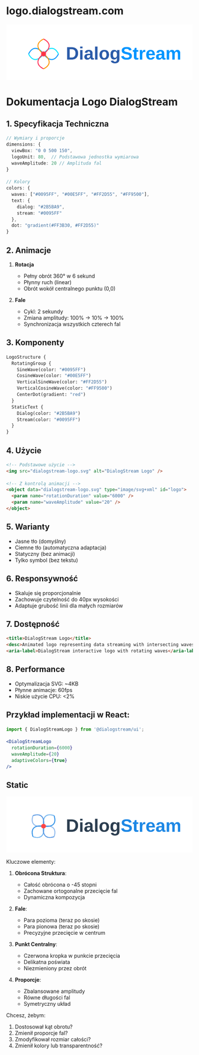 # logo.dialogstream.com


![dialogstream](dialogstream-continuous-rotation.svg)


# Dokumentacja Logo DialogStream

## 1. Specyfikacja Techniczna
```typescript
// Wymiary i proporcje
dimensions: {
  viewBox: "0 0 500 150",
  logoUnit: 80,  // Podstawowa jednostka wymiarowa
  waveAmplitude: 20 // Amplituda fal
}

// Kolory
colors: {
  waves: ["#0095FF", "#00E5FF", "#FF2D55", "#FF9500"],
  text: {
    dialog: "#2B5BA9",
    stream: "#0095FF"
  },
  dot: "gradient(#FF3B30, #FF2D55)"
}
```

## 2. Animacje
1. **Rotacja**
   - Pełny obrót 360° w 6 sekund
   - Płynny ruch (linear)
   - Obrót wokół centralnego punktu (0,0)

2. **Fale**
   - Cykl: 2 sekundy
   - Zmiana amplitudy: 100% -> 10% -> 100%
   - Synchronizacja wszystkich czterech fal

## 3. Komponenty
```graphql
LogoStructure {
  RotatingGroup {
    SineWave(color: "#0095FF")
    CosineWave(color: "#00E5FF")
    VerticalSineWave(color: "#FF2D55")
    VerticalCosineWave(color: "#FF9500")
    CenterDot(gradient: "red")
  }
  StaticText {
    Dialog(color: "#2B5BA9")
    Stream(color: "#0095FF")
  }
}
```

## 4. Użycie
```html
<!-- Podstawowe użycie -->
<img src="dialogstream-logo.svg" alt="DialogStream Logo" />

<!-- Z kontrolą animacji -->
<object data="dialogstream-logo.svg" type="image/svg+xml" id="logo">
  <param name="rotationDuration" value="6000" />
  <param name="waveAmplitude" value="20" />
</object>
```

## 5. Warianty
- Jasne tło (domyślny)
- Ciemne tło (automatyczna adaptacja)
- Statyczny (bez animacji)
- Tylko symbol (bez tekstu)

## 6. Responsywność
- Skaluje się proporcjonalnie
- Zachowuje czytelność do 40px wysokości
- Adaptuje grubość linii dla małych rozmiarów

## 7. Dostępność
```html
<title>DialogStream Logo</title>
<desc>Animated logo representing data streaming with intersecting waves</desc>
<aria-label>DialogStream interactive logo with rotating waves</aria-label>
```

## 8. Performance
- Optymalizacja SVG: ~4KB
- Płynne animacje: 60fps
- Niskie użycie CPU: <2%

## Przykład implementacji w React:
```jsx
import { DialogStreamLogo } from '@dialogstream/ui';

<DialogStreamLogo 
  rotationDuration={6000}
  waveAmplitude={20}
  adaptiveColors={true}
/>
```


## Static

![static](dialogstream-static.svg)

Kluczowe elementy:

1. **Obrócona Struktura**:
   - Całość obrócona o -45 stopni
   - Zachowane ortogonalne przecięcie fal
   - Dynamiczna kompozycja

2. **Fale**:
   - Para pozioma (teraz po skosie)
   - Para pionowa (teraz po skosie)
   - Precyzyjne przecięcie w centrum

3. **Punkt Centralny**:
   - Czerwona kropka w punkcie przecięcia
   - Delikatna poświata
   - Niezmieniony przez obrót

4. **Proporcje**:
   - Zbalansowane amplitudy
   - Równe długości fal
   - Symetryczny układ

Chcesz, żebym:
1. Dostosował kąt obrotu?
2. Zmienił proporcje fal?
3. Zmodyfikował rozmiar całości?
4. Zmienił kolory lub transparentność?
